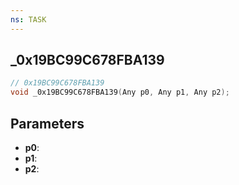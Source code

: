 ```yaml
---
ns: TASK
---
```

## _0x19BC99C678FBA139

```c
// 0x19BC99C678FBA139
void _0x19BC99C678FBA139(Any p0, Any p1, Any p2);
```

## Parameters
* **p0**:
* **p1**:
* **p2**:
